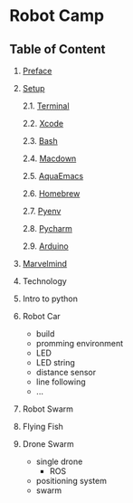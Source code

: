 # Robot Camp


## Table of Content

1. [Preface](preface.md)

2. [Setup](setup.md)


	2.1.	[Terminal](terminal.md)

	2.2.	[Xcode](xcode.md)
	
	2.3.	[Bash](bash.md)	
	
	2.4.	[Macdown](macdown.md)
	
	2.5.	[AquaEmacs](aquaemacs.md)
	
	2.6.	[Homebrew](homebrew.md)
	
	2.7.	[Pyenv](pyenv.md)
	
	2.8.	[Pycharm](pycharm.md)
	
	2.9.	[Arduino](arduino.md)		
	
3. [Marvelmind](marvelmind.md) 
	
4. Technology

5. Intro to python
	
6. Robot Car

	* build
	* promming environment
	* LED
	* LED string
	* distance sensor
	* line following
	* ...
	
7. Robot Swarm

8. Flying Fish

9. Drone Swarm

	* single drone
		* ROS
	* positioning system
	* swarm
